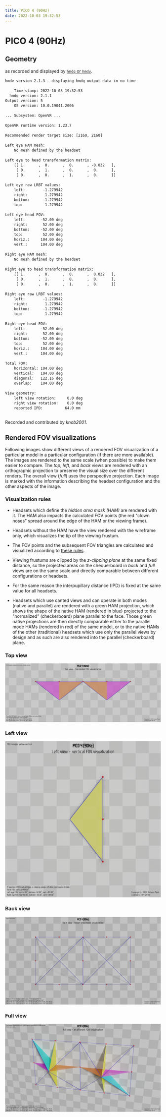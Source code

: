 ```yaml
---
title: PICO 4 (90Hz)
date: 2022-10-03 19:32:53
---
```

# PICO 4 (90Hz)

## Geometry

as recorded and displayed by [`hmdq` or `hmdv`](https://github.com/risa2000/hmdq).
```
hmdv version 2.1.3 - displaying hmdq output data in no time

    Time stamp: 2022-10-03 19:32:53
  hmdq version: 2.1.1
Output version: 5
    OS version: 10.0.19041.2006

... Subsystem: OpenVR ...

OpenVR runtime version: 1.23.7

Recommended render target size: [2160, 2160]

Left eye HAM mesh:
    No mesh defined by the headset

Left eye to head transformation matrix:
    [[ 1.      ,  0.      ,  0.      , -0.032   ],
     [ 0.      ,  1.      ,  0.      ,  0.      ],
     [ 0.      ,  0.      ,  1.      ,  0.      ]]

Left eye raw LRBT values:
    left:        -1.279942
    right:        1.279942
    bottom:      -1.279942
    top:          1.279942

Left eye head FOV:
    left:       -52.00 deg
    right:       52.00 deg
    bottom:     -52.00 deg
    top:         52.00 deg
    horiz.:     104.00 deg
    vert.:      104.00 deg

Right eye HAM mesh:
    No mesh defined by the headset

Right eye to head transformation matrix:
    [[ 1.      ,  0.      ,  0.      ,  0.032   ],
     [ 0.      ,  1.      ,  0.      ,  0.      ],
     [ 0.      ,  0.      ,  1.      ,  0.      ]]

Right eye raw LRBT values:
    left:        -1.279942
    right:        1.279942
    bottom:      -1.279942
    top:          1.279942

Right eye head FOV:
    left:       -52.00 deg
    right:       52.00 deg
    bottom:     -52.00 deg
    top:         52.00 deg
    horiz.:     104.00 deg
    vert.:      104.00 deg

Total FOV:
    horizontal: 104.00 deg
    vertical:   104.00 deg
    diagonal:   122.16 deg
    overlap:    104.00 deg

View geometry:
    left view rotation:     0.0 deg
    right view rotation:    0.0 deg
    reported IPD:          64.0 mm


```
Recorded and contributed by _knob2001_.

## Rendered FOV visualizations

Following images show different views of a rendered FOV visualization of a
particular model in a particular configuration (if there are more available).
The images are rendered to the same scale (when possible) to make them easier
to compare. The _top_, _left_, and _back_ views are rendered with an
orthographic projection to preserve the visual size over the different renders.
The overall view (_full_) uses the perspective projection. Each image is marked
with the information describing the headset configuration and the other aspects
of the image.

### Visualization rules

* Headsets which define the _hidden area mask (HAM)_ are rendered with it. The
  HAM also impacts the calculated FOV points (the red "clown noses" spread
  around the edge of the HAM or the viewing frame).

* Headsets without the HAM have the view rendered with the wireframe only, which
  visualizes the tip of the viewing frustum.

* The FOV points and the subsequent FOV triangles are calculated and visualized
  according to [these
  rules](https://risa2000.github.io/vrdocs/docs/hmd_fov_calculation).

* Viewing frustums are clipped by the _z-clipping plane_ at the same fixed
  distance, so the projected areas on the chequerboard in _back_ and _full_
  views are on the same scale and directly comparable between different
  configurations or headsets.

* For the same reason the interpupillary distance (IPD) is fixed at the same
  value for all headsets.

* Headsets which use canted views and can operate in both modes (native and
  parallel) are rendered with a green HAM projection, which shows the shape of
  the native HAM (rendered in blue) projected to the "normalized"
  (checkerboard) plane parallel to the face. Those green native projections are
  then directly comparable either to the parallel mode HAMs (rendered in red)
  of the same model, or to the native HAMs of the other (traditional) headsets
  which use only the parallel views by design and as such are also rendered
  into the parallel (checkerboard) plane.

### Top view
[![PICO 4 (90Hz) - top view](../images/PICO4_Native_R90_top.dmx.png)](../images/PICO4_Native_R90_top.dmx.png)

### Left view
[![PICO 4 (90Hz) - left view](../images/PICO4_Native_R90_left.dmx.png)](../images/PICO4_Native_R90_left.dmx.png)

### Back view
[![PICO 4 (90Hz) - back view](../images/PICO4_Native_R90_back.dmx.png)](../images/PICO4_Native_R90_back.dmx.png)

### Full view
[![PICO 4 (90Hz) - full view](../images/PICO4_Native_R90_over.dmx.png)](../images/PICO4_Native_R90_over.dmx.png)

